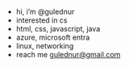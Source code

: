 - hi, i’m @gulednur
- interested in cs
- html, css, javascript, java
- azure, microsoft entra
- linux, networking 
- reach me gulednur@gmail.com

<!---
gulednur/gulednur is a ✨ special ✨ repository because its `README.md` (this file) appears on your GitHub profile.
You can click the Preview link to take a look at your changes.
--->
